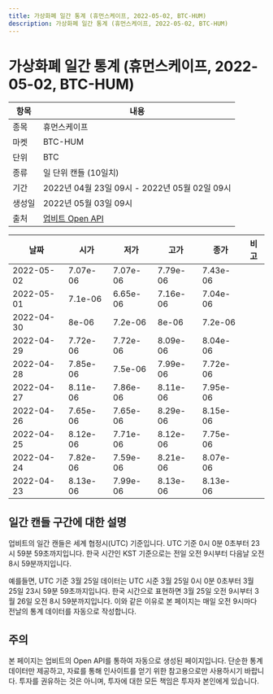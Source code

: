 ```yaml
---
title: 가상화폐 일간 통계 (휴먼스케이프, 2022-05-02, BTC-HUM)
description: 가상화폐 일간 통계 (휴먼스케이프, 2022-05-02, BTC-HUM)
---
```



가상화폐 일간 통계 (휴먼스케이프, 2022-05-02, BTC-HUM)
===

|항목|내용|
|--|--|
|종목|휴먼스케이프|
|마켓|BTC-HUM|
|단위|BTC|
|종류|일 단위 캔들 (10일치)|
|기간|2022년 04월 23일 09시 - 2022년 05월 02일 09시|
|생성일|2022년 05월 03일 09시|
|출처|[업비트 Open API](https://docs.upbit.com)|


|날짜|시가|저가|고가|종가|비고|
|--|--|--|--|--|--|
|2022-05-02|7.07e-06|7.07e-06|7.79e-06|7.43e-06|    |
|2022-05-01|7.1e-06|6.65e-06|7.16e-06|7.04e-06|    |
|2022-04-30|8e-06|7.2e-06|8e-06|7.2e-06|    |
|2022-04-29|7.72e-06|7.72e-06|8.09e-06|8.04e-06|    |
|2022-04-28|7.85e-06|7.5e-06|7.99e-06|7.72e-06|    |
|2022-04-27|8.11e-06|7.86e-06|8.11e-06|7.95e-06|    |
|2022-04-26|7.65e-06|7.65e-06|8.29e-06|8.15e-06|    |
|2022-04-25|8.12e-06|7.71e-06|8.12e-06|7.75e-06|    |
|2022-04-24|7.82e-06|7.59e-06|8.21e-06|8.07e-06|    |
|2022-04-23|8.13e-06|7.99e-06|8.13e-06|8.13e-06|    |


일간 캔들 구간에 대한 설명
---


업비트의 일간 캔들은 세계 협정시(UTC) 기준입니다. 
UTC 기준 0시 0분 0초부터 23시 59분 59초까지입니다. 
한국 시간인 KST 기준으로는 전일 오전 9시부터 다음날 오전 8시 59분까지입니다. 


예를들면, UTC 기준 3월 25일 데이터는 UTC 시준 3월 25일 0시 0분 0초부터 3월 25일 23시 59분 59초까지입니다. 
한국 시간으로 표현하면 3월 25일 오전 9시부터 3월 26일 오전 8시 59분까지입니다. 
이와 같은 이유로 본 페이지는 매일 오전 9시마다 전날의 통계 데이터를 자동으로 작성합니다. 


주의
---


본 페이지는 업비트의 Open API를 통하여 자동으로 생성된 페이지입니다. 
단순한 통계 데이터만 제공하고, 자료를 통해 인사이트를 얻기 위한 참고용으로만 사용하시기 바랍니다. 
투자를 권유하는 것은 아니며, 투자에 대한 모든 책임은 투자자 본인에게 있습니다. 
